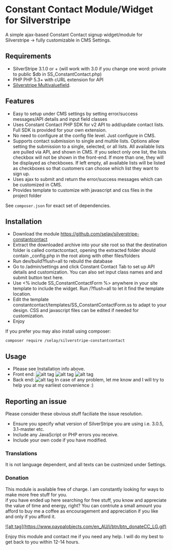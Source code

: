 Constant Contact Module/Widget for Silverstripe 
=================
A simple ajax-based Constant Contact signup widget/module for Silverstripe -> fully customizable in CMS Settings.  

## Requirements
* SilverStripe 3.1.0 or + (will work with 3.0 if you change one word: private to public $db in SS_ConstantContact.php)
* PHP PHP 5.3+ with cURL extension for API
* [Silverstripe Multivaluefield](https://github.com/silverstripe-australia/silverstripe-multivaluefield).

## Features
* Easy to setup under CMS settings by setting error/success messages/API details and input field classes
* Uses Constant Contact PHP SDK for v2 API to add/update contact lists. Full SDK is provided for your own extension.
* No need to configure at the config file level. Just configure in CMS.
* Supports contact submission to single and multile lists. Options allow setting the submission to a single, selected, or all lists. All available lists are pulled via API, and shown in CMS. If you select only one list, the lists checkbox will not be shown in the front-end. If more than one, they will be displayed as checkboxes. If left empty, all available lists will be listed as checkboxes so that customers can choose which list they want to sign up. 
* Uses ajax to submit and return the error/success messages which can be customized in CMS. 
* Provides template to customize with javascript and css files in the project folder 

See `composer.json` for exact set of dependencies.


## Installation
* Download the module https://github.com/selay/silverstripe-constantcontact 
* Extract the downloaded archive into your site root so that the destination folder is called contactcontact, opening the extracted folder should contain _config.php in the root along with other files/folders
* Run dev/build?flush=all to rebuild the database 
* Go to /admin/settings and click Constant Contact Tab to set up API details and customization. You can also set input class names and and submit button text here. 
* Use  <% include SS_ConstantContactForm %> anywhere in your site template to include the widget. Run /?flush=all to let it find the template location. 
* Edit the template constantcontact/templates/SS_ConstantContactForm.ss to adapt to your design. CSS and javascript files can be edited if needed for customization. 
* Enjoy
 
If you prefer you may also install using composer:
```
composer require /selay/silverstripe-constantcontact
```

## Usage
* Please see Installation info above. 
* Front end:
![alt tag](https://github.com/selay/silverstripe-constantcontact/blob/master/screenshots/front-end.png)
![alt tag](https://github.com/selay/silverstripe-constantcontact/blob/master/screenshots/front-end-progress.png)
![alt tag](https://github.com/selay/silverstripe-constantcontact/blob/master/screenshots/front-end-done.png)
* Back end: 
![alt tag](https://github.com/selay/silverstripe-constantcontact/blob/master/screenshots/back-end.png)
In case of any problem, let me know and I will try to help you at my earliest convenience :)

## Reporting an issue
Please consider these obvious stuff faciliate the issue resolution. 
* Ensure you specify what version of SilverStripe you are using i.e. 3.0.5, 3.1-master etc. 
* Include any JavaScript or PHP errors you receive.  
* Include your own code if you have modified.

### Translations

It is not language dependent, and all texts can be custmized under Settings.

### Donation 
This module is available free of charge. I am constantly looking for ways to make more free stuff for you.  
if you have ended up here searching for free stuff, you know and appreciate the value of time and energy, right?
You can contriute a small amount you afford to buy me a coffee as encouragement and appreciation if you like and  only if you afford it.   

<a href="https://www.paypal.com/cgi-bin/webscr?cmd=_s-xclick&hosted_button_id=9DYDUD9TBH8PN" target="_blank">
![alt tag](https://www.paypalobjects.com/en_AU/i/btn/btn_donateCC_LG.gif)</a>

Enjoy this module and contact me if you need any help. I will do my best to get back to you within 12-14 hours. 
